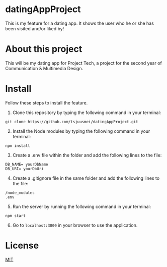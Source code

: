 # datingAppProject
This is my feature for a dating app. It shows the user who he or she has been visited and/or liked by!

# About this project
This will be my dating app for Project Tech, a project for the second year of Communication & Multimedia Design.

# Install

Follow these steps to install the feature.

1. Clone this repository by typing the following command in your terminal:

``` git clone https://github.com/tsjuusmei/datingAppProject.git ```

2. Install the Node modules by typing the following command in your terminal:

``` npm install ``` 

3. Create a .env file within the folder and add the following lines to the file:

``` 
DB_NAME= yourDbName
DB_URI= yourDbUri
``` 

4. Create a .gitignore file in the same folder and add the following lines to the file:

```
/node_modules
.env
``` 

5. Run the server by running the following command in your terminal:
```
npm start
``` 

6. Go to ```localhost:3000``` in your browser to use the application.

# License

[MIT](https://github.com/tsjuusmei/datingAppProject/blob/master/LICENSE)
